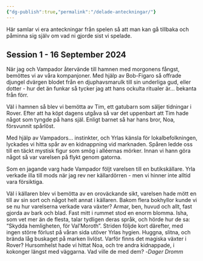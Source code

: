 ```yaml
---
{"dg-publish":true,"permalink":"/delade-anteckningar/"}
---
```


Här samlar vi era anteckningar från spelen så att man kan gå tillbaka och påminna sig själv om vad ni gjorde sist vi spelade.
## Session 1 - 16 September 2024

När jag och Vampador återvände till hamnen med morgonens fångst, bemöttes vi av våra kompanjoner. Med hjälp av Bob-Figaro så offrade djungel dvärgen blodet från en djuphavsmarulk till sin underliga gud, eller dotter - hur det än funkar så tycker jag att hans ockulta ritualer är… bekanta från förr. 

Väl i hamnen så blev vi bemötta av Tim, ett gatubarn som säljer tidningar i Rover. Efter att ha köpt dagens utgåva så var det uppenbart att Tim hade något som tyngde på hans själ. Enligt barnet så har hans bror, Noa, försvunnit spårlöst. 

Med hjälp av Vampadors… instinkter, och Yrlas känsla för lokalbefolkningen, lyckades vi hitta spår av en kidnappning vid marknaden. Spåren ledde oss till en täckt mystisk figur som smög i alléernas mörker. Innan vi hann göra något så var varelsen på flykt genom gatorna. 

Som en jagande varg hade Vampador följt varelsen till en butikskällare. Yrla verkade illa till mods när jag rev ner källardörren - men vi hinner inte alltid vara försiktiga. 

Väl i källaren blev vi bemötta av en oroväckande sikt, varelsen hade mött en till av sin sort och något helt annat i källaren. Bakom flera bokhyllor kunde vi se nu hur varelserna verkade vara växter? Armar, ben, huvud och allt, fast gjorda av bark och blad. Fast mitt i rummet stod en enorm blomma. Isha, som vet mer än de flesta, talar tydligen deras språk, och hörde hur de sa: “Skydda hemligheten, för Val’Moroth”. Striden följde kort därefter, med ingen större förlust på våran sida utöver Yrlas hygien. Huggna, slitna, och brända låg buskaget på marken livlöst. Varför finns det magiska växter i Rover? Hursomhelst hade vi hittat Noa, och tre andra kidnappade, i kokonger längst med väggarna. Vad ville de med dem?
-*Dager Dromm*